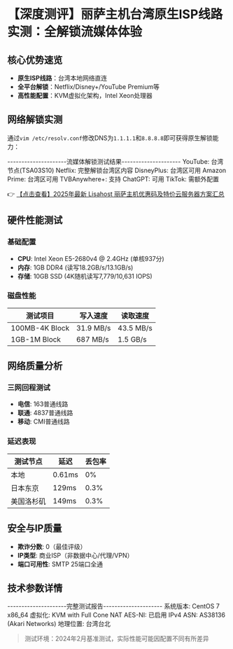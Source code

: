 # 【深度测评】丽萨主机台湾原生ISP线路实测：全解锁流媒体体验

## 核心优势速览
- **原生ISP线路**：台湾本地网络直连
- **全平台解锁**：Netflix/Disney+/YouTube Premium等
- **高性能配置**：KVM虚拟化架构，Intel Xeon处理器

## 网络解锁实测
通过`vim /etc/resolv.conf`修改DNS为`1.1.1.1`和`8.8.8.8`即可获得原生解锁能力：

---------------------流媒体解锁测试结果---------------------
YouTube:       台湾节点(TSA03S10)
Netflix:       完整解锁台湾区内容
DisneyPlus:    台湾区可用
Amazon Prime:  台湾区可用
TVBAnywhere+:  支持
ChatGPT:       可用
TikTok:        需额外配置

👉 [【点击查看】2025年最新 Lisahost 丽萨主机优惠码及特价云服务器方案汇总](https://bit.ly/lisazhuji)

## 硬件性能测试
### 基础配置
- **CPU**: Intel Xeon E5-2680v4 @ 2.4GHz (单核937分)
- **内存**: 1GB DDR4 (读写18.2GB/s/13.1GB/s)
- **存储**: 10GB SSD (4K随机读写7,779/10,631 IOPS)

### 磁盘性能
| 测试项目       | 写入速度       | 读取速度       |
|----------------|----------------|----------------|
| 100MB-4K Block | 31.9 MB/s      | 43.5 MB/s      |
| 1GB-1M Block   | 687 MB/s       | 1.5 GB/s       |

## 网络质量分析
### 三网回程测试
- **电信**: 163普通线路
- **联通**: 4837普通线路
- **移动**: CMI普通线路

### 延迟表现
| 测试节点   | 延迟   | 丢包率 |
|------------|--------|--------|
| 本地       | 0.61ms | 0%     |
| 日本东京   | 129ms  | 0.3%   |
| 美国洛杉矶 | 149ms  | 0.3%   |

## 安全与IP质量
- **欺诈分数**: 0（最佳评级）
- **IP类型**: 商业ISP（非数据中心/代理/VPN）
- **端口可用性**: SMTP 25端口全通

## 技术参数详情

---------------------完整测试报告---------------------
系统版本: CentOS 7 x86_64
虚拟化: KVM with Full Cone NAT
AES-NI: 已启用
IPv4 ASN: AS38136 (Akari Networks)
地理位置: 台湾台北

> 测试环境：2024年2月基准测试，实际性能可能因配置不同有所差异